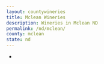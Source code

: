 ```yaml
---
layout: countywineries
title: Mclean Wineries
description: Wineries in Mclean ND
permalink: /nd/mclean/
county: mclean
state: nd
---
```

-
